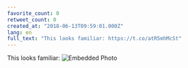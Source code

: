 ```yaml
---
favorite_count: 0
retweet_count: 0
created_at: "2018-06-13T09:59:01.000Z"
lang: en
full_text: "This looks familiar: https://t.co/atR5mhMcSt"
---
```


This looks familiar:
![Embedded Photo](https://twitter-media-coderbyheart.s3.eu-north-1.amazonaws.com/1006838340208021504-DfkCH0FX0AAgLU9.jpg)
